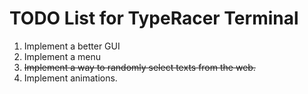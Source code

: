 # TODO List for TypeRacer Terminal
1. Implement a better GUI
2. Implement a menu
3. ~~Implement a way to randomly select texts from the web.~~
4. Implement animations.
